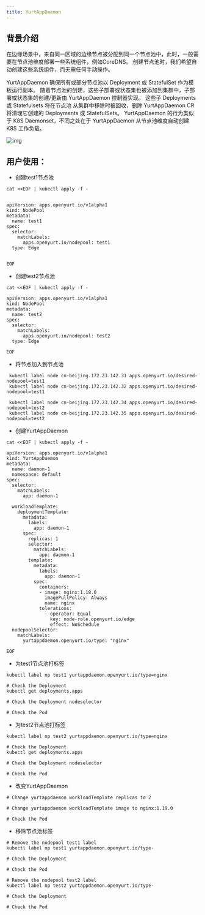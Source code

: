 ```yaml
---
title: YurtAppDaemon
---
```


## 背景介绍

在边缘场景中，来自同一区域的边缘节点被分配到同一个节点池中，此时，一般需要在节点池维度部署一些系统组件，例如CoreDNS。 创建节点池时，我们希望自动创建这些系统组件，而无需任何手动操作。



YurtAppDaemon 确保所有或部分节点池以 Deployment 或 StatefulSet 作为模板运行副本。 随着节点池的创建，这些子部署或状态集也被添加到集群中，子部署或状态集的创建/更新由 YurtAppDaemon 控制器实现。 这些子 Deployments 或 Statefulsets 将在节点池 从集群中移除时被回收，删除 YurtAppDaemon CR 将清理它创建的 Deployments 或 StatefulSets。 YurtAppDaemon 的行为类似于 K8S Daemonset，不同之处在于 YurtAppDaemon 从节点池维度自动创建 K8S 工作负载。




![img](https://intranetproxy.alipay.com/skylark/lark/0/2022/png/31456432/1641999454831-b8f2f9f4-c715-4063-8444-b0af22830092.png)

## 用户使用：

- 创建test1节点池

```shell
cat <<EOF | kubectl apply -f -


apiVersion: apps.openyurt.io/v1alpha1
kind: NodePool
metadata:
  name: test1
spec:
  selector:
    matchLabels:
      apps.openyurt.io/nodepool: test1
  type: Edge


EOF
```

- 创建test2节点池

```shell
cat <<EOF | kubectl apply -f -

apiVersion: apps.openyurt.io/v1alpha1
kind: NodePool
metadata:
  name: test2
spec:
  selector:
    matchLabels:
      apps.openyurt.io/nodepool: test2
  type: Edge

EOF
```

- 将节点加入到节点池

```shell
 kubectl label node cn-beijing.172.23.142.31 apps.openyurt.io/desired-nodepool=test1
 kubectl label node cn-beijing.172.23.142.32 apps.openyurt.io/desired-nodepool=test1

 kubectl label node cn-beijing.172.23.142.34 apps.openyurt.io/desired-nodepool=test2
 kubectl label node cn-beijing.172.23.142.35 apps.openyurt.io/desired-nodepool=test2
```

- 创建YurtAppDaemon

```shell
cat <<EOF | kubectl apply -f -

apiVersion: apps.openyurt.io/v1alpha1
kind: YurtAppDaemon
metadata:
  name: daemon-1
  namespace: default
spec:
  selector:
    matchLabels:
      app: daemon-1

  workloadTemplate:
    deploymentTemplate:
      metadata:
        labels:
          app: daemon-1
      spec:
        replicas: 1
        selector:
          matchLabels:
            app: daemon-1
        template:
          metadata:
            labels:
              app: daemon-1
          spec:
            containers:
            - image: nginx:1.18.0
              imagePullPolicy: Always
              name: nginx
            tolerations:
              - operator: Equal
                key: node-role.openyurt.io/edge
                effect: NoSchedule
  nodepoolSelector:
    matchLabels:
      yurtappdaemon.openyurt.io/type: "nginx"

EOF
```

- 为test1节点池打标签

```shell
kubectl label np test1 yurtappdaemon.openyurt.io/type=nginx

# Check the Deployment
kubectl get deployments.apps

# Check the Deployment nodeselector

# Check the Pod
```

- 为test2节点池打标签

```shell
kubectl label np test2 yurtappdaemon.openyurt.io/type=nginx

# Check the Deployment
kubectl get deployments.apps

# Check the Deployment nodeselector

# Check the Pod
```

- 改变YurtAppDaemon

```shell
# Change yurtappdaemon workloadTemplate replicas to 2

# Change yurtappdaemon workloadTemplate image to nginx:1.19.0

# Check the Pod
```

- 移除节点池标签

```shell
# Remove the nodepool test1 label
kubectl label np test1 yurtappdaemon.openyurt.io/type-

# Check the Deployment

# Check the Pod

# Remove the nodepool test2 label
kubectl label np test2 yurtappdaemon.openyurt.io/type-

# Check the Deployment

# Check the Pod
```


